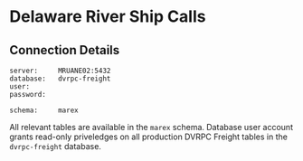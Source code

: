 # Delaware River Ship Calls
## Connection Details
```
server:     MRUANE02:5432
database:   dvrpc-freight
user:       
password:   
​
schema:     marex
```
All relevant tables are available in the `marex` schema. Database user account grants read-only priveledges on all production DVRPC Freight tables in the `dvrpc-freight` database.